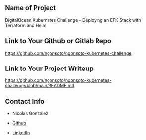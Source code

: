 ## Name of Project 
DigitalOcean Kubernetes Challenge - Deploying an EFK Stack with Terraform and Helm

## Link to Your Github or Gitlab Repo
https://github.com/ngonsoto/ngonsoto-kubernetes-challenge

## Link to Your Project Writeup
https://github.com/ngonsoto/ngonsoto-kubernetes-challenge/blob/main/README.md

## Contact Info
- Nicolas Gonzalez

- [Github](https://github.com/ngonsoto)

- [LinkedIn](https://www.linkedin.com/in/nicolas-gonzalez-soto/)

